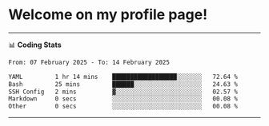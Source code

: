 # Welcome on my profile page!
<!-- print(("dralla"[::-1]+"s").capitalize()) -->

<!-- ---
👨🏻‍💻 **Busy With**
* Learning new Skills.
* Building small Projects.
* Being helpful. -->

---
📊 **Coding Stats**
<!--START_SECTION:waka-->

```txt
From: 07 February 2025 - To: 14 February 2025

YAML         1 hr 14 mins    ██████████████████░░░░░░░   72.64 %
Bash         25 mins         ██████░░░░░░░░░░░░░░░░░░░   24.63 %
SSH Config   2 mins          ▓░░░░░░░░░░░░░░░░░░░░░░░░   02.57 %
Markdown     0 secs          ░░░░░░░░░░░░░░░░░░░░░░░░░   00.08 %
Other        0 secs          ░░░░░░░░░░░░░░░░░░░░░░░░░   00.08 %
```

<!--END_SECTION:waka-->
---
